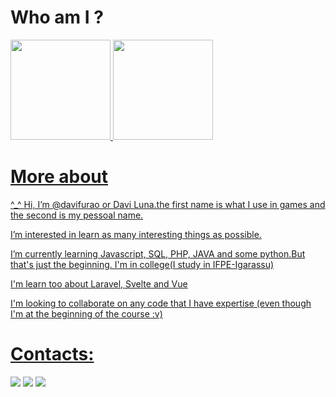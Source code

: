  
 # Who am I ?
 
 <div>
 <a href="https://github.com/davifurao">
 <img height="160em" src="https://github-readme-stats.vercel.app/api/top-langs/?username=davifurao&layout=compact&langs_count=7&theme=dracula"/>
 <img height="160em" src="https://github-readme-stats.vercel.app/api?username=davifurao&show_icons=true&theme=dracula&include_all_commits=true&count_private=true"/>
 </div>
 
 
 # More about
 
 ^_^ Hi, I’m @davifurao or Davi Luna.the first name is what I use in games and the second is my pessoal name.


   I’m interested in learn as many interesting things as possible.

   I’m currently learning Javascript, SQL, PHP, JAVA and some python.But that's just the beginning. I'm in college(I study in IFPE-Igarassu)
   
   I'm learn too about Laravel, Svelte and Vue

   I'm looking to collaborate on any code that I have expertise (even though I'm at the beginning of the course  :v)
  
  # Contacts:
   
   
  <div>
  <a href="https://www.instagram.com/sdavi738/" target="_blank"><img src="https://img.shields.io/badge/-Instagram-%23E4405F?style=for-the-badge&logo=instagram&logoColor=white" target="_blank"></a>
  <a href = "mailto: Sdavi738@gmail.com"><img src="https://img.shields.io/badge/Gmail-D14836?style=for-the-badge&logo=gmail&logoColor=white" target="_blank"></a>
  <a href="https://www.linkedin.com/in/davi-luna" target="_blank"><img src="https://img.shields.io/badge/-LinkedIn-%230077B5?style=for-the-badge&logo=linkedin&logoColor=white" target="_blank"></a>  
  </div>

<!---
davifurao/davifurao is a ✨ special ✨ repository because its `README.md` (this file) appears on your GitHub profile.
You can click the Preview link to take a look at your changes.
--->
